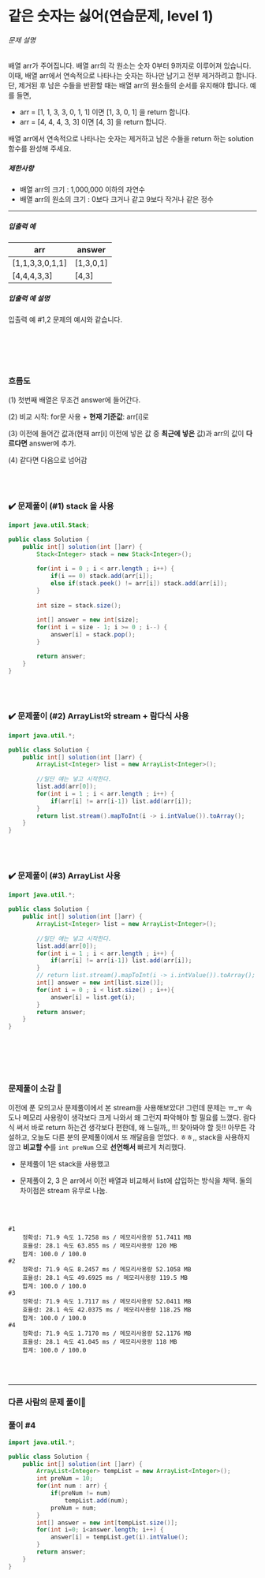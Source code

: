 # 같은 숫자는 싫어(연습문제, level 1)

###### 문제 설명

배열 arr가 주어집니다. 배열 arr의 각 원소는 숫자 0부터 9까지로 이루어져 있습니다. 이때, 배열 arr에서 연속적으로 나타나는 숫자는 하나만 남기고 전부 제거하려고 합니다. 단, 제거된 후 남은 수들을 반환할 때는 배열 arr의 원소들의 순서를 유지해야 합니다. 예를 들면,

- arr = [1, 1, 3, 3, 0, 1, 1] 이면 [1, 3, 0, 1] 을 return 합니다.
- arr = [4, 4, 4, 3, 3] 이면 [4, 3] 을 return 합니다.

배열 arr에서 연속적으로 나타나는 숫자는 제거하고 남은 수들을 return 하는 solution 함수를 완성해 주세요.

##### 제한사항

- 배열 arr의 크기 : 1,000,000 이하의 자연수
- 배열 arr의 원소의 크기 : 0보다 크거나 같고 9보다 작거나 같은 정수

------

##### 입출력 예

| arr             | answer    |
| --------------- | --------- |
| [1,1,3,3,0,1,1] | [1,3,0,1] |
| [4,4,4,3,3]     | [4,3]     |

##### 입출력 예 설명

입출력 예 #1,2
문제의 예시와 같습니다.

<br><br>

<br>

### 흐름도

(1) 첫번째 배열은 무조건 answer에 들어간다.

(2) 비교 시작: for문 사용 + **현재 기준값**:  arr[i]로 

(3) 이전에 들어간 값과(현재 arr[i] 이전에 넣은 값 중 **최근에 넣은** 값)과 arr의 값이 **다르다면** answer에 추가.

(4) 같다면 다음으로 넘어감



<br><br>

### :heavy_check_mark: 문제풀이 (#1) stack 을 사용

```java
import java.util.Stack;

public class Solution {
	public int[] solution(int []arr) {
        Stack<Integer> stack = new Stack<Integer>();
		
        for(int i = 0 ; i < arr.length ; i++) {
            if(i == 0) stack.add(arr[i]);
			else if(stack.peek() != arr[i]) stack.add(arr[i]);
        }
        
        int size = stack.size();
        
        int[] answer = new int[size];
		for(int i = size - 1; i >= 0 ; i--) {
			answer[i] = stack.pop();
		}

        return answer;
	}
}
```

<br><br>

### :heavy_check_mark: 문제풀이 (#2) ArrayList와 stream + 람다식 사용

```java
import java.util.*;

public class Solution {
	public int[] solution(int []arr) {
        ArrayList<Integer> list = new ArrayList<Integer>();
		
		//일단 얘는 넣고 시작한다.
		list.add(arr[0]);
		for(int i = 1 ; i < arr.length ; i++) {
			if(arr[i] != arr[i-1]) list.add(arr[i]);
		}
		return list.stream().mapToInt(i -> i.intValue()).toArray();
	}
}
```
<br><br>

### :heavy_check_mark: 문제풀이 (#3) ArrayList 사용

```java
import java.util.*;

public class Solution {
	public int[] solution(int []arr) {
        ArrayList<Integer> list = new ArrayList<Integer>();
		
		//일단 얘는 넣고 시작한다.
		list.add(arr[0]);
		for(int i = 1 ; i < arr.length ; i++) {
			if(arr[i] != arr[i-1]) list.add(arr[i]);
		}
		// return list.stream().mapToInt(i -> i.intValue()).toArray();
        int[] answer = new int[list.size()];
        for(int i = 0 ; i < list.size() ; i++){
            answer[i] = list.get(i);
        }
        return answer;
	}
}
```

<br>
<br>
<br>

<br>

### 문제풀이 소감 :memo:

이전에 푼 모의고사 문제풀이에서 본 stream을 사용해보았다! 그런데 문제는 ㅠ_ㅠ 속도나 메모리 사용량이 생각보다 크게 나와서 왜 그런지 파악해야 할 필요를 느꼈다. 람다식 써서 바로 return 하는건 생각보다 편한데, 왜 느릴까,, !!! 찾아봐야 할 듯!! 아무튼 각설하고, 오늘도 다른 분의 문제풀이에서 또 깨달음을 얻었다. ㅎㅎ,, stack을 사용하지 않고 **비교할 수**를 `int preNum` 으로 **선언해서** 빠르게 처리했다. 

* 문제풀이 1은 stack을 사용했고

* 문제풀이 2, 3 은 arr에서 이전 배열과 비교해서 list에 삽입하는 방식을 채택.
  둘의 차이점은 stream 유무로 나눔.

<br><br>

```
#1 
	정확성: 71.9 속도 1.7258 ms / 메모리사용량 51.7411 MB
	효율성: 28.1 속도 63.855 ms / 메모리사용량 120 MB
	합계: 100.0 / 100.0
#2 
	정확성: 71.9 속도 8.2457 ms / 메모리사용량 52.1058 MB
	효율성: 28.1 속도 49.6925 ms / 메모리사용량 119.5 MB
	합계: 100.0 / 100.0
#3
	정확성: 71.9 속도 1.7117 ms / 메모리사용량 52.0411 MB
	효율성: 28.1 속도 42.0375 ms / 메모리사용량 118.25 MB
	합계: 100.0 / 100.0
#4
	정확성: 71.9 속도 1.7170 ms / 메모리사용량 52.1176 MB
	효율성: 28.1 속도 41.045 ms / 메모리사용량 118 MB
	합계: 100.0 / 100.0	
```

<br><br>

--------

### 다른 사람의 문제 풀이:eyes:

### 풀이 #4

```java
import java.util.*;

public class Solution {
    public int[] solution(int []arr) {
        ArrayList<Integer> tempList = new ArrayList<Integer>();
        int preNum = 10;
        for(int num : arr) {
            if(preNum != num)
                tempList.add(num);
            preNum = num;
        }       
        int[] answer = new int[tempList.size()];
        for(int i=0; i<answer.length; i++) {
            answer[i] = tempList.get(i).intValue();
        }
        return answer;
    }
}
```



<br>

<br>